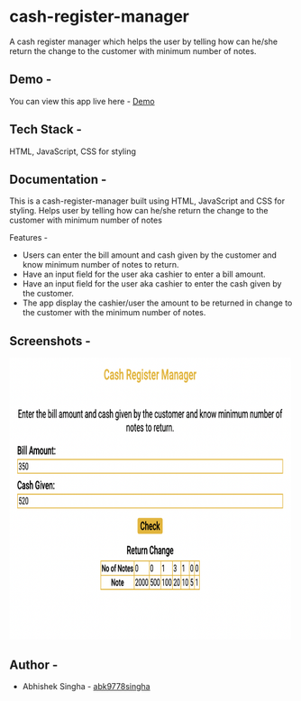 # cash-register-manager

A cash register manager which helps the user by telling how can he/she return the change to the customer with minimum number of notes.

## Demo -

You can view this app live here - [Demo](https://cash-register-manager-utility.netlify.app/)

## Tech Stack -

HTML, JavaScript, CSS for styling


## Documentation -

This is a cash-register-manager built using HTML, JavaScript and CSS for styling. Helps user by telling how can he/she return the change to the customer with minimum number of notes

 Features -
- Users can enter the bill amount and cash given by the customer and know minimum number of notes to return.
- Have an input field for the user aka cashier to enter a bill amount.
- Have an input field for the user aka cashier to enter the cash given by the customer.
- The app display the cashier/user the amount to be returned in change to the customer with the minimum number of notes.




## Screenshots -

<img src="/img/cashregister.png" width="500" height="500"/>


## Author -

- Abhishek Singha - [abk9778singha](https://github.com/abk9778singha)






















